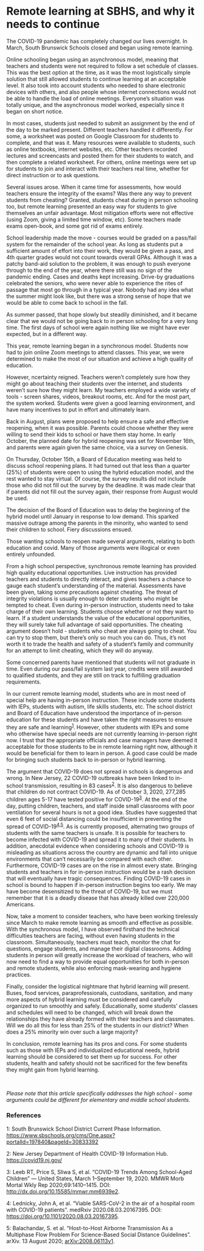# Remote learning at SBHS, and why it needs to continue

The COVID-19 pandemic has completely changed our lives overnight. In March, South Brunswick Schools closed and began using remote learning. 

Online schooling began using an asynchronous model, meaning that teachers and students were not required to follow a set schedule of classes. This was the best option at the time, as it was the most logistically simple solution that still allowed students to continue learning at an acceptable level. It also took into account students who needed to share electronic devices with others, and also people whose internet connections would not be able to handle the load of online meetings. Everyone’s situation was totally unique, and the asynchronous model worked, especially since it began on short notice. 

In most cases, students just needed to submit an assignment by the end of the day to be marked present. Different teachers handled it differently. For some, a worksheet was posted on Google Classroom for students to complete, and that was it. Many resources were available to students, such as online textbooks, internet websites, etc. Other teachers recorded lectures and screencasts and posted them for their students to watch, and then complete a related worksheet. For others, online meetings were set up for students to join and interact with their teachers real time, whether for direct instruction or to ask questions. 

Several issues arose. When it came time for assessments, how would teachers ensure the integrity of the exams? Was there any way to prevent students from cheating? Granted, students cheat during in person schooling too, but remote learning presented an easy way for students to give themselves an unfair advantage. Most mitigation efforts were not effective (using Zoom, giving a limited time window, etc). Some teachers made exams open-book, and some got rid of exams entirely. 

School leadership made the move - courses would be graded on a pass/fail system for the remainder of the school year. As long as students put a sufficient amount of effort into their work, they would be given a pass, and 4th quarter grades would not count towards overall GPAs. Although it was a patchy band-aid solution to the problem, it was enough to push everyone through to the end of the year, where there still was no sign of the pandemic ending. Cases and deaths kept increasing. Drive-by graduations celebrated the seniors, who were never able to experience the rites of passage that most go through in a typical year. Nobody had any idea what the summer might look like, but there was a strong sense of hope that we would be able to come back to school in the fall. 

As summer passed, that hope slowly but steadily diminished, and it became clear that we would not be going back to in person schooling for a very long time. The first days of school were again nothing like we might have ever expected, but in a different way. 

This year, remote learning began in a synchronous model. Students now had to join online Zoom meetings to attend classes. This year, we were determined to make the most of our situation and achieve a high quality of education. 

However, ncertainty reigned. Teachers weren’t completely sure how they might go about teaching their students over the internet, and students weren’t sure how they might learn. My teachers employed a wide variety of tools - screen shares, videos, breakout rooms, etc. And for the most part, the system worked. Students were given a good learning environment, and have many incentives to put in effort and ultimately learn. 

Back in August, plans were proposed to help ensure a safe and effective reopening, when it was possible. Parents could choose whether they were willing to send their kids to school or have them stay home. In early October, the planned date for hybrid reopening was set for November 16th, and parents were again given the same choice, via a survey on Genesis. 

On Thursday, October 15th, a Board of Education meeting was held to discuss school reopening plans. It had turned out that less than a quarter (25%) of students were open to using the hybrid education model, and the rest wanted to stay virtual. Of course, the survey results did not include those who did not fill out the survey by the deadline. It was made clear that if parents did not fill out the survey again, their response from August would be used. 

The decision of the Board of Education was to delay the beginning of the hybrid model until January in response to low demand. This sparked massive outrage among the parents in the minority, who wanted to send their children to school. Fiery discussions ensued. 

Those wanting schools to reopen made several arguments, relating to both education and covid. Many of those arguments were illogical or even entirely unfounded. 

From a high school perspective, synchronous remote learning has provided high quality educational opportunities. Live instruction has provided teachers and students to directly interact, and gives teachers a chance to gauge each student’s understanding of the material. Assessments have been given, taking some precautions against cheating. The threat of integrity violations is usually enough to deter students who might be tempted to cheat. Even during in-person instruction, students need to take charge of their own learning. Students choose whether or not they want to learn. If a student understands the value of the educational opportunities, they will surely take full advantage of said opportunities. The cheating argument doesn’t hold - students who cheat are always going to cheat. You can try to stop them, but there’s only so much you can do. Thus, it’s not worth it to trade the health and safety of a student’s family and community for an attempt to limit cheating, which they will do anyway. 

Some concerned parents have mentioned that students will not graduate in time. Even during our pass/fail system last year, credits were still awarded to qualified students, and they are still on track to fulfilling graduation requirements. 

In our current remote learning model, students who are in most need of special help are having in-person instruction. These include some students with IEPs, students with autism, life skills students, etc. The school district and Board of Education have understood the importance of in-person education for these students and have taken the right measures to ensure they are safe and learning<sup>[1](#one)</sup>. However, other students with IEPs and some who otherwise have special needs are not currently learning in-person right now. I trust that the appropriate officials and case managers have deemed it acceptable for those students to be in remote learning right now, although it would be beneficial for them to learn in person. A good case could be made for bringing such students back to in-person or hybrid learning. 

The argument that COVID-19 does not spread in schools is dangerous and wrong. In New Jersey, 22 COVID-19 outbreaks have been linked to in-school transmission, resulting in 83 cases<sup>[2](#two)</sup>. It is also dangerous to believe that children do not contract COVID-19. As of October 3, 2020, 277,285 children ages 5-17 have tested positive for COVID-19<sup>[3](#three)</sup>. At the end of the day, putting children, teachers, and staff inside small classrooms with poor ventilation for several hours is not a good idea. Studies have suggested that even 6 feet of social distancing could be insufficient in preventing the spread of COVID-19<sup>[4](#four),[5](#five)</sup>. As is currently proposed, alternating two groups of students with the same teachers is unsafe. It is possible for teachers to become infected with COVID-19 and spread it to many of their students. In addition, anecdotal evidence when considering schools and COVID-19 is misleading as situations across the country are dynamic and fall into unique environments that can’t necessarily be compared with each other. Furthermore, COVID-19 cases are on the rise in almost every state. Bringing students and teachers in for in-person instruction would be a rash decision that will eventually have tragic consequences. Finding COVID-19 cases in school is bound to happen if in-person instruction begins too early. We may have become desensitized to the threat of COVID-19, but we must remember that it is a deadly disease that has already killed over 220,000 Americans. 

Now, take a moment to consider teachers, who have been working tirelessly since March to make remote learning as smooth and effective as possible. With the synchronous model, I have observed firsthand the technical difficulties teachers are facing, without even having students in the classroom. Simultaneously, teachers must teach, monitor the chat for questions, engage students, and manage their digital classrooms. Adding students in person will greatly increase the workload of teachers, who will now need to find a way to provide equal opportunities for both in-person and remote students, while also enforcing mask-wearing and hygiene practices. 

Finally, consider the logistical nightmare that hybrid learning will present. Buses, food services, paraprofessionals, custodians, sanitation, and many more aspects of hybrid learning must be considered and carefully organized to run smoothly and safely. Educationally, some students’ classes and schedules will need to be changed, which will break down the relationships they have already formed with their teachers and classmates. Will we do all this for less than 25% of the students in our district? When does a 25% minority win over such a large majority?

In conclusion, remote learning has its pros and cons. For some students such as those with IEPs and individualized educational needs, hybrid learning should be considered to set them up for success. For other students, health and safety should not be sacrificed for the few benefits they might gain from hybrid learning. 

<br>

*Please note that this article specifically addresses the high school - some arguments could be different for elementary and middle school students.* 

### References

<a name="one">1</a>: South Brunswick School District Current Phase Information. https://www.sbschools.org/cms/One.aspx?portalId=197840&pageId=30833392 

<a name="two">2</a>: New Jersey Department of Health COVID-19 Information Hub. https://covid19.nj.gov/ 

<a name="three">3</a>: Leeb RT, Price S, Sliwa S, et al. “COVID-19 Trends Among School-Aged Children” — United States, March 1–September 19, 2020. MMWR Morb Mortal Wkly Rep 2020;69:1410–1415. DOI: http://dx.doi.org/10.15585/mmwr.mm6939e2.

<a name="four">4</a>: Lednicky, John A, et al. “Viable SARS-CoV-2 in the air of a hospital room with COVID-19 patients”. medRxiv 2020.08.03.20167395. DOI: https://doi.org/10.1101/2020.08.03.20167395.

<a name="five">5</a>: Balachandar, S. et al. “Host-to-Host Airborne Transmission As a Multiphase Flow Problem For Science-Based Social Distance Guidelines”. arXiv. 13 August 2020; [arXiv:2008.06113v1](https://arxiv.org/abs/2008.06113v1).
